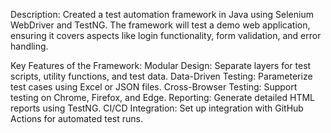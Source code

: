 Description:
Created a test automation framework in Java using Selenium WebDriver and TestNG. The framework will test a demo web application, ensuring it covers aspects like login functionality, form validation, and error handling.

Key Features of the Framework:
Modular Design: Separate layers for test scripts, utility functions, and test data.
Data-Driven Testing: Parameterize test cases using Excel or JSON files.
Cross-Browser Testing: Support testing on Chrome, Firefox, and Edge.
Reporting: Generate detailed HTML reports using TestNG.
CI/CD Integration: Set up integration with GitHub Actions for automated test runs.
